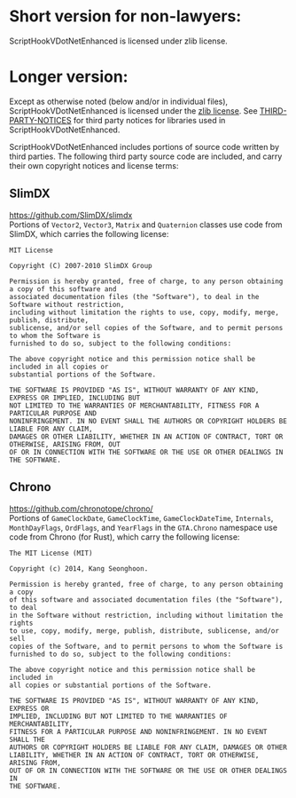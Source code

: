 # Short version for non-lawyers:
ScriptHookVDotNetEnhanced is licensed under zlib license.

# Longer version:
Except as otherwise noted (below and/or in individual files), ScriptHookVDotNetEnhanced is licensed under
the [zlib license](LICENSE.txt). See [THIRD-PARTY-NOTICES](THIRD-PARTY-NOTICES.md) for third party
notices for libraries used in ScriptHookVDotNetEnhanced.

ScriptHookVDotNetEnhanced includes portions of source code written by third parties.
The following third party source code are included, and carry their own copyright notices and
license terms:

## SlimDX
https://github.com/SlimDX/slimdx  
Portions of `Vector2`, `Vector3`, `Matrix` and `Quaternion` classes use code from SlimDX, which
carries the following license:
```
MIT License

Copyright (C) 2007-2010 SlimDX Group

Permission is hereby granted, free of charge, to any person obtaining a copy of this software and
associated documentation files (the "Software"), to deal in the Software without restriction,
including without limitation the rights to use, copy, modify, merge, publish, distribute,
sublicense, and/or sell copies of the Software, and to permit persons to whom the Software is
furnished to do so, subject to the following conditions:

The above copyright notice and this permission notice shall be included in all copies or
substantial portions of the Software.

THE SOFTWARE IS PROVIDED "AS IS", WITHOUT WARRANTY OF ANY KIND, EXPRESS OR IMPLIED, INCLUDING BUT
NOT LIMITED TO THE WARRANTIES OF MERCHANTABILITY, FITNESS FOR A PARTICULAR PURPOSE AND
NONINFRINGEMENT. IN NO EVENT SHALL THE AUTHORS OR COPYRIGHT HOLDERS BE LIABLE FOR ANY CLAIM,
DAMAGES OR OTHER LIABILITY, WHETHER IN AN ACTION OF CONTRACT, TORT OR OTHERWISE, ARISING FROM, OUT
OF OR IN CONNECTION WITH THE SOFTWARE OR THE USE OR OTHER DEALINGS IN THE SOFTWARE.
```

## Chrono
https://github.com/chronotope/chrono/  
Portions of `GameClockDate`, `GameClockTime`, `GameClockDateTime`, `Internals`, `MonthDayFlags`,
`OrdFlags`, and `YearFlags` in the `GTA.Chrono` namespace use code from Chrono (for Rust), which
carry the following license:
```
The MIT License (MIT)

Copyright (c) 2014, Kang Seonghoon.

Permission is hereby granted, free of charge, to any person obtaining a copy
of this software and associated documentation files (the "Software"), to deal
in the Software without restriction, including without limitation the rights
to use, copy, modify, merge, publish, distribute, sublicense, and/or sell
copies of the Software, and to permit persons to whom the Software is
furnished to do so, subject to the following conditions:

The above copyright notice and this permission notice shall be included in
all copies or substantial portions of the Software.

THE SOFTWARE IS PROVIDED "AS IS", WITHOUT WARRANTY OF ANY KIND, EXPRESS OR
IMPLIED, INCLUDING BUT NOT LIMITED TO THE WARRANTIES OF MERCHANTABILITY,
FITNESS FOR A PARTICULAR PURPOSE AND NONINFRINGEMENT. IN NO EVENT SHALL THE
AUTHORS OR COPYRIGHT HOLDERS BE LIABLE FOR ANY CLAIM, DAMAGES OR OTHER
LIABILITY, WHETHER IN AN ACTION OF CONTRACT, TORT OR OTHERWISE, ARISING FROM,
OUT OF OR IN CONNECTION WITH THE SOFTWARE OR THE USE OR OTHER DEALINGS IN
THE SOFTWARE.
```
